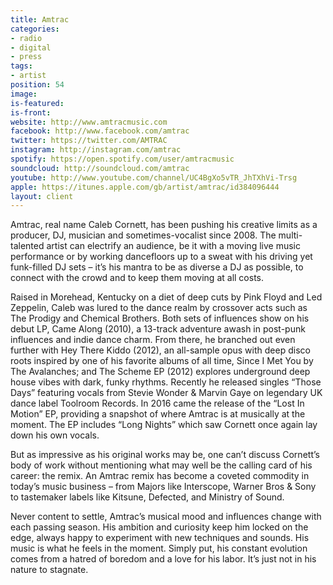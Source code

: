 ```yaml
---
title: Amtrac
categories:
- radio
- digital
- press
tags:
- artist
position: 54
image: 
is-featured: 
is-front: 
website: http://www.amtracmusic.com
facebook: http://www.facebook.com/amtrac
twitter: https://twitter.com/AMTRAC
instagram: http://instagram.com/amtrac
spotify: https://open.spotify.com/user/amtracmusic
soundcloud: http://soundcloud.com/amtrac
youtube: http://www.youtube.com/channel/UC4BgXo5vTR_JhTXhVi-Trsg
apple: https://itunes.apple.com/gb/artist/amtrac/id384096444
layout: client
---
```


Amtrac, real name Caleb Cornett, has been pushing his creative limits as a producer, DJ, musician and sometimes-vocalist since 2008. The multi-talented artist can electrify an audience, be it with a moving live music performance or by working dancefloors up to a sweat with his driving yet funk-filled DJ sets – it’s his mantra to be as diverse a DJ as possible, to connect with the crowd and to keep them moving at all costs.


Raised in Morehead, Kentucky on a diet of deep cuts by Pink Floyd and Led Zeppelin, Caleb was lured to the dance realm by crossover acts such as The Prodigy and Chemical Brothers. Both sets of influences show on his debut LP, Came Along (2010), a 13-track adventure awash in post-punk influences and indie dance charm. From there, he branched out even further with Hey There Kiddo (2012), an all-sample opus with deep disco roots inspired by one of his favorite albums of all time, Since I Met You by The Avalanches; and The Scheme EP (2012) explores underground deep house vibes with dark, funky rhythms. Recently he released singles “Those Days” featuring vocals from Stevie Wonder & Marvin Gaye on legendary UK dance label Toolroom Records. In 2016 came the release of the “Lost In Motion” EP, providing a snapshot of where Amtrac is at musically at the moment. The EP includes “Long Nights” which saw Cornett once again lay down his own vocals.

But as impressive as his original works may be, one can’t discuss Cornett’s body of work without mentioning what may well be the calling card of his career: the remix. An Amtrac remix has become a coveted commodity in today’s music business – from Majors like Interscope, Warner Bros & Sony to tastemaker labels like  Kitsune, Defected, and Ministry of Sound. 

Never content to settle, Amtrac’s musical mood and influences change with each passing season. His ambition and curiosity keep him locked on the edge, always happy to experiment with new techniques and sounds. His music is what he feels in the moment. Simply put, his constant evolution comes from a hatred of boredom and a love for his labor. It’s just not in his nature to stagnate.